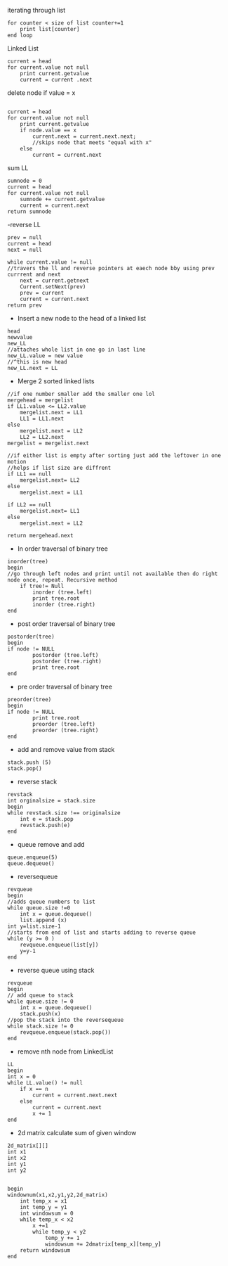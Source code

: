 iterating through list
```
for counter < size of list counter+=1
    print list[counter]
end loop
```

Linked List
```
current = head
for current.value not null
    print current.getvalue
    current = current .next
```
    
delete node if value = x
```

current = head
for current.value not null
    print current.getvalue
    if node.value == x
        current.next = current.next.next;
        //skips node that meets "equal with x"
    else
        current = current.next
```   
sum LL
```
sumnode = 0
current = head
for current.value not null
    sumnode += current.getvalue
    current = current.next
return sumnode
```

-reverse LL
```
prev = null
current = head
next = null

while current.value != null
//travers the ll and reverse pointers at eaech node bby using prev currrent and next 
    next = current.getnext
    Current.setNext(prev)
    prev = current
    current = current.next
return prev
``` 
- Insert a new node to the head of a linked list
```
head
newvalue
new_LL
//attaches whole list in one go in last line
new_LL.value = new value
//^this is new head
new_LL.next = LL 
```

- Merge 2 sorted linked lists
```
//if one number smaller add the smaller one lol
mergehead = mergelist
if LL1.value <= LL2.value
    mergelist.next = LL1
    LL1 = LL1.next
else
    mergelist.next = LL2
    LL2 = LL2.next
mergelist = mergelist.next

//if either list is empty after sorting just add the leftover in one motion
//helps if list size are diffrent
if LL1 == null 
    mergelist.next= LL2
else
    mergelist.next = LL1

if LL2 == null 
    mergelist.next= LL1
else
    mergelist.next = LL2

return mergehead.next
```
- In order traversal of binary tree
```
inorder(tree)
begin
//go through left nodes and print until not available then do right node once, repeat. Recursive method
    if tree!= Null
        inorder (tree.left)
        print tree.root
        inorder (tree.right)
end
```
- post order traversal of binary tree
```
postorder(tree)
begin
if node != NULL
        postorder (tree.left)
        postorder (tree.right)
        print tree.root
end
```
- pre order traversal of binary tree
```
preorder(tree)
begin
if node != NULL
        print tree.root
        preorder (tree.left)
        preorder (tree.right)
end
```
- add and remove value from stack
```
stack.push (5)
stack.pop()
```

- reverse stack
```
revstack
int orginalsize = stack.size
begin
while revstack.size !== originalsize
    int e = stack.pop
    revstack.push(e)
end
```
- queue remove and add
```
queue.enqueue(5)
queue.dequeue()
```
- reversequeue
```
revqueue
begin
//adds queue numbers to list
while queue.size !=0 
    int x = queue.dequeue()
    list.append (x)
int y=list.size-1  
//starts from end of list and starts adding to reverse queue
while (y >= 0 )
    revqueue.enqueue(list[y])
    y=y-1
end
```
- reverse queue using stack
```
revqueue
begin
// add queue to stack
while queue.size != 0
    int x = queue.dequeue()
    stack.push(x)
//pop the stack into the reversequeue
while stack.size != 0
    revqueue.enqueue(stack.pop())
end
```
- remove nth node from LinkedList
```
LL
begin
int x = 0
while LL.value() != null
    if x == n
        current = current.next.next
    else
        current = current.next
        x += 1
end
```
- 2d matrix calculate sum of given window
```
2d_matrix[][]
int x1
int x2
int y1
int y2


begin
windownum(x1,x2,y1,y2,2d_matrix)
    int temp_x = x1
    int temp_y = y1
    int windowsum = 0
    while temp_x < x2
        x +=1
        while temp_y < y2
            temp_y += 1
            windowsum += 2dmatrix[temp_x][temp_y]
    return windowsum
end
```